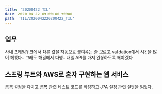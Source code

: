 ```yaml
---
title: '20200422 TIL'
date: 2020-04-22 09:00:00 +0900
path: 'TIL/2020042220200422_TIL'
---
```


## 업무

사내 프레임워크에서 다른 값을 자동으로 붙여주는 줄 모르고 validation에서 시간을 많이 헤맸다.. 그래도 해결해서 다행.. 내일 API를 마저 완성하도록 해야겠다.

## 스프링 부트와 AWS로 혼자 구현하는 웹 서비스

롬복 설정을 마치고 롬복 관련 테스트 코드를 작성하고 JPA 설정 관련 설명을 읽었다.
